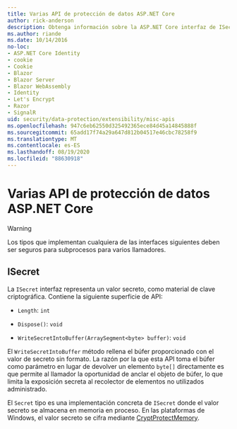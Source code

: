 ```yaml
---
title: Varias API de protección de datos ASP.NET Core
author: rick-anderson
description: Obtenga información sobre la ASP.NET Core interfaz de ISecret de protección de datos.
ms.author: riande
ms.date: 10/14/2016
no-loc:
- ASP.NET Core Identity
- cookie
- Cookie
- Blazor
- Blazor Server
- Blazor WebAssembly
- Identity
- Let's Encrypt
- Razor
- SignalR
uid: security/data-protection/extensibility/misc-apis
ms.openlocfilehash: 947c6eb62550d325492365ece84d45a14845888f
ms.sourcegitcommit: 65add17f74a29a647d812b04517e46cbc78258f9
ms.translationtype: MT
ms.contentlocale: es-ES
ms.lasthandoff: 08/19/2020
ms.locfileid: "88630918"
---
```

# <a name="miscellaneous-aspnet-core-data-protection-apis"></a>Varias API de protección de datos ASP.NET Core

<a name="data-protection-extensibility-mics-apis"></a>

>[!WARNING]
> Los tipos que implementan cualquiera de las interfaces siguientes deben ser seguros para subprocesos para varios llamadores.

## <a name="isecret"></a>ISecret

La `ISecret` interfaz representa un valor secreto, como material de clave criptográfica. Contiene la siguiente superficie de API:

* `Length`: `int`

* `Dispose()`: `void`

* `WriteSecretIntoBuffer(ArraySegment<byte> buffer)`: `void`

El `WriteSecretIntoBuffer` método rellena el búfer proporcionado con el valor de secreto sin formato. La razón por la que esta API toma el búfer como parámetro en lugar de devolver un elemento `byte[]` directamente es que permite al llamador la oportunidad de anclar el objeto de búfer, lo que limita la exposición secreta al recolector de elementos no utilizados administrado.

El `Secret` tipo es una implementación concreta de `ISecret` donde el valor secreto se almacena en memoria en proceso. En las plataformas de Windows, el valor secreto se cifra mediante [CryptProtectMemory](/windows/win32/api/dpapi/nf-dpapi-cryptprotectmemory).
